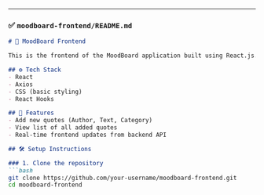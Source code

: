 
---

### ✅ `moodboard-frontend/README.md`

```md
# 🎨 MoodBoard Frontend

This is the frontend of the MoodBoard application built using React.js. It allows users to add and view inspirational quotes categorized by theme and author.

## ⚙️ Tech Stack
- React
- Axios
- CSS (basic styling)
- React Hooks

## 🚀 Features
- Add new quotes (Author, Text, Category)
- View list of all added quotes
- Real-time frontend updates from backend API

## 🛠️ Setup Instructions

### 1. Clone the repository
```bash
git clone https://github.com/your-username/moodboard-frontend.git
cd moodboard-frontend
